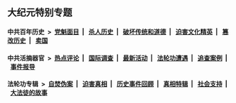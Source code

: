 ## 大纪元特别专题

#### 中共百年历史 &nbsp;>&nbsp; [党魁面目](indexes/nf1176107/README.md?05040430) &nbsp;| &nbsp; [杀人历史](indexes/nf1176106/README.md?05040430) &nbsp;| &nbsp; [破坏传统和道德](indexes/nf1176106/README.md?05040430) &nbsp;| &nbsp; [迫害文化精英](indexes/nf1176111/README.md?05040430) &nbsp;| &nbsp; [篡改历史](indexes/nf1176115/README.md?05040430) &nbsp;| &nbsp; [卖国](indexes/nf1176117/README.md?05040430) 

#### 中共活摘器官 &nbsp;>&nbsp; [热点评论](indexes/nf5879/README.md?05040430) &nbsp;| &nbsp; [国际调查](indexes/nf5947/README.md?05040430) &nbsp;| &nbsp; [最新活动](indexes/nf5883/README.md?05040430) &nbsp;| &nbsp; [法轮功遭遇](indexes/nf5881/README.md?05040430) &nbsp;| &nbsp; [追查案例](indexes/nf5880/README.md?05040430) &nbsp;| &nbsp; [事件报导](indexes/nf5877/README.md?05040430) 

#### 法轮功专辑 &nbsp;>&nbsp; [自焚伪案](indexes/nf5562/README.md?05040430) &nbsp;| &nbsp; [迫害真相](indexes/nf4379/README.md?05040430) &nbsp;| &nbsp; [历史事件回顾](indexes/nf5793/README.md?05040430) &nbsp;| &nbsp; [真相特辑](indexes/nf4389/README.md?05040430) &nbsp;| &nbsp; [社会支持](indexes/nf4386/README.md?05040430) &nbsp;| &nbsp; [大法徒的故事](indexes/nf1147481/README.md?05040430) 


